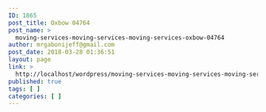 ```yaml
---
ID: 1865
post_title: Oxbow 04764
post_name: >
  moving-services-moving-services-moving-services-oxbow-04764
author: mrgabonijeff@gmail.com
post_date: 2018-03-28 01:36:51
layout: page
link: >
  http://localhost/wordpress/moving-services-moving-services-moving-services-oxbow-04764/
published: true
tags: [ ]
categories: [ ]
---
```


